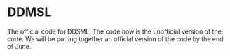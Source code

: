 # DDMSL
The official code for DDSML.
The code now is the unofficial version of the code. We will be putting together an official version of the code by the end of June.
